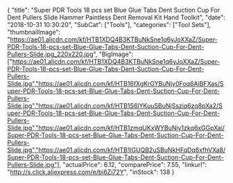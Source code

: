 {
	"title": "Super PDR Tools 18 pcs set Blue Glue Tabs Dent Suction Cup For Dent Pullers Slide Hammer Paintless Dent Removal Kit Hand Toolkit",
	"date": "2018-10-31 10:30:20",
	"SubCat": ["Tools"],
	"categories": ["Tool Sets"],
	"thumbnailImage": "https://ae01.alicdn.com/kf/HTB1XDQ4B3KTBuNkSne1q6yJoXXaZ/Super-PDR-Tools-18-pcs-set-Blue-Glue-Tabs-Dent-Suction-Cup-For-Dent-Pullers-Slide.jpg_220x220.jpg",
	"BigImage": ["https://ae01.alicdn.com/kf/HTB1XDQ4B3KTBuNkSne1q6yJoXXaZ/Super-PDR-Tools-18-pcs-set-Blue-Glue-Tabs-Dent-Suction-Cup-For-Dent-Pullers-Slide.jpg","https://ae01.alicdn.com/kf/HTB16fXgKrGYBuNjy0Foq6AiBFXas/Super-PDR-Tools-18-pcs-set-Blue-Glue-Tabs-Dent-Suction-Cup-For-Dent-Pullers-Slide.jpg","https://ae01.alicdn.com/kf/HTB1S6lYKuuSBuNjSsziq6zq8pXa2/Super-PDR-Tools-18-pcs-set-Blue-Glue-Tabs-Dent-Suction-Cup-For-Dent-Pullers-Slide.jpg","https://ae01.alicdn.com/kf/HTB1zmqUKxWYBuNjy1zkq6xGGpXai/Super-PDR-Tools-18-pcs-set-Blue-Glue-Tabs-Dent-Suction-Cup-For-Dent-Pullers-Slide.jpg","https://ae01.alicdn.com/kf/HTB1lGUQB2uSBuNkHFqDq6xfhVXa8/Super-PDR-Tools-18-pcs-set-Blue-Glue-Tabs-Dent-Suction-Cup-For-Dent-Pullers-Slide.jpg"],
	"actualPrice": 6.12,
	"comparePrice": 7.55,
	"linkurl": "http://s.click.aliexpress.com/e/bi6Zi72Y",
	"inStock": 138
}
